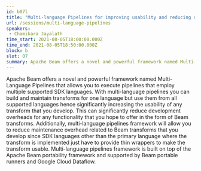 ```yaml
---
id: b07l
title: "Multi-language Pipelines for improving usability and reducing overheads"
url: /sessions/multi-language-pipelines
speakers:
 - Chamikara Jayalath
time_start: 2021-08-05T18:00:00.000Z
time_end: 2021-08-05T18:50:00.000Z
block: b
slot: 07
summary: Apache Beam offers a novel and powerful framework named Multi-Language Pipelines that allows you to execute pipelines that employ multiple supported SDK languages.
---
```


Apache Beam offers a novel and powerful framework named Multi-Language Pipelines that allows you to execute pipelines that employ multiple supported SDK languages. With multi-language pipelines you can build and maintain transforms for one language but use them from all supported languages hence significantly increasing the usability of any transform that you develop. This can significantly reduce development overheads for any functionality that you hope to offer in the form of Beam transforms. Additionally, multi-language pipelines framework will allow you to reduce maintenance overhead related to Beam transforms that you develop since SDK languages other than the primary language where the transform is implemented just have to provide thin wrappers to make the transform usable. Multi-language pipelines framework is built on top of the Apache Beam portability framework and supported by Beam portable runners and Google Cloud Dataflow.